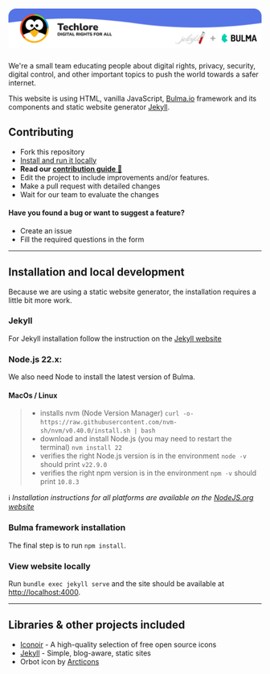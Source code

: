 <h1>
	<picture>
	  <source media="(prefers-color-scheme: dark)" srcset="assets/images/github-readme-dark.png">
	  <img alt="Techlore | Digital rights for all" src="assets/images/github-readme-light.png">
	</picture>
</h1>

We're a small team educating people about digital rights, privacy, security, digital control, and other important topics to push the world towards a safer internet.

This website is using HTML, vanilla JavaScript, [Bulma.io](https://bulma.io/) framework and its components and static website generator [Jekyll](https://jekyllrb.com/).

## Contributing

- Fork this repository
- [Install and run it locally](#installation-and-local-development)
- **Read our [contribution guide 📝](contribution/index.md)**
- Edit the project to include improvements and/or features.
- Make a pull request with detailed changes
- Wait for our team to evaluate the changes

#### Have you found a bug or want to suggest a feature?

- Create an issue
- Fill the required questions in the form

---
## Installation and local development

Because we are using a static website generator, the installation requires a little bit more work.

### Jekyll

For Jekyll installation follow the instruction on the [Jekyll website](https://jekyllrb.com/docs/)

### Node.js 22.x:

We also need Node to install the latest version of Bulma.

#### MacOs / Linux

> - installs nvm (Node Version Manager)
	`curl -o- https://raw.githubusercontent.com/nvm-sh/nvm/v0.40.0/install.sh | bash`
> - download and install Node.js (you may need to restart the terminal)
	`nvm install 22`
> - verifies the right Node.js version is in the environment
	`node -v` should print `v22.9.0`
> - verifies the right npm version is in the environment
	`npm -v` should print `10.8.3`

ℹ️ _Installation instructions for all platforms are available on the [NodeJS.org website](https://nodejs.org/en/download/package-manager)_

### Bulma framework installation

The final step is to run `npm install`.

### View website locally

Run `bundle exec jekyll serve` and the site should be available at [http://localhost:4000](http://localhost:4000).

---
## Libraries & other projects included

- [Iconoir](https://iconoir.com/) - A high-quality selection of free open source icons
- [Jekyll](https://jekyllrb.com/) - Simple, blog-aware, static sites
- Orbot icon by [Arcticons](https://github.com/Arcticons-Team/Arcticons)

